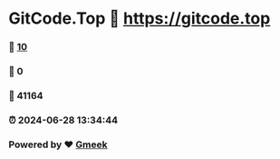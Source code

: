# GitCode.Top :link: https://gitcode.top 
### :page_facing_up: [10](https://gitcode.top/tag.html) 
### :speech_balloon: 0 
### :hibiscus: 41164 
### :alarm_clock: 2024-06-28 13:34:44 
### Powered by :heart: [Gmeek](https://github.com/Meekdai/Gmeek)

